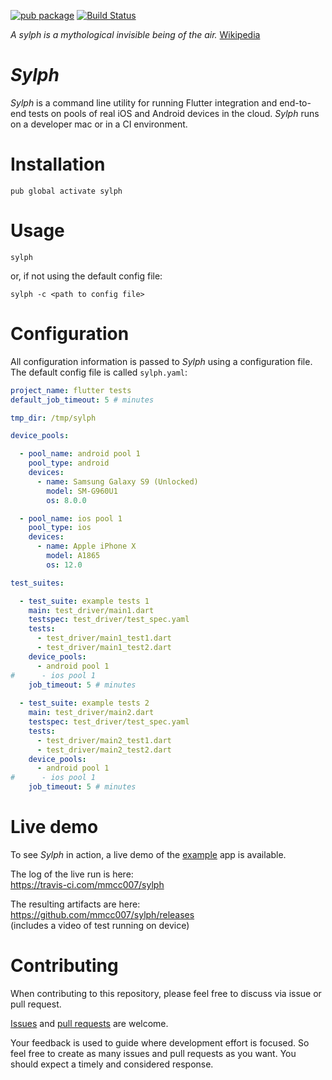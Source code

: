 [![pub package](https://img.shields.io/pub/v/sylph.svg)](https://pub.dartlang.org/packages/sylph) 
[![Build Status](https://travis-ci.com/mmcc007/sylph.svg?branch=master)](https://travis-ci.com/mmcc007/sylph)

_A sylph is a mythological invisible being of the air._
[Wikipedia](https://en.wikipedia.org/wiki/Sylph)
# _Sylph_
_Sylph_ is a command line utility for running Flutter integration and end-to-end tests on pools of real iOS and Android devices in the cloud. _Sylph_ runs on a developer mac or in a CI environment.

# Installation
```
pub global activate sylph
```

# Usage
```
sylph
```
or, if not using the default config file:
```
sylph -c <path to config file>
```

# Configuration
All configuration information is passed to _Sylph_ using a configuration file. The default config file is called `sylph.yaml`:
```yaml
project_name: flutter tests
default_job_timeout: 5 # minutes

tmp_dir: /tmp/sylph

device_pools:

  - pool_name: android pool 1
    pool_type: android
    devices:
      - name: Samsung Galaxy S9 (Unlocked)
        model: SM-G960U1
        os: 8.0.0

  - pool_name: ios pool 1
    pool_type: ios
    devices:
      - name: Apple iPhone X
        model: A1865
        os: 12.0

test_suites:

  - test_suite: example tests 1
    main: test_driver/main1.dart
    testspec: test_driver/test_spec.yaml
    tests:
      - test_driver/main1_test1.dart
      - test_driver/main1_test2.dart
    device_pools:
      - android pool 1
#      - ios pool 1
    job_timeout: 5 # minutes
    
  - test_suite: example tests 2
    main: test_driver/main2.dart
    testspec: test_driver/test_spec.yaml
    tests:
      - test_driver/main2_test1.dart
      - test_driver/main2_test2.dart
    device_pools:
      - android pool 1
#      - ios pool 1
    job_timeout: 5 # minutes
```
# Live demo
To see _Sylph_ in action, a live demo of the [example](example) app is available.  

The log of the live run is here:  
https://travis-ci.com/mmcc007/sylph

The resulting artifacts are here:  
https://github.com/mmcc007/sylph/releases  
(includes a video of test running on device)

# Contributing
When contributing to this repository, please feel free to discuss via issue or pull request.

[Issues](https://github.com/mmcc007/screenshots/issues) and [pull requests](https://github.com/mmcc007/screenshots/pulls) are welcome.

Your feedback is used to guide where development effort is focused. So feel free to create as many issues and pull requests as you want. You should expect a timely and considered response.